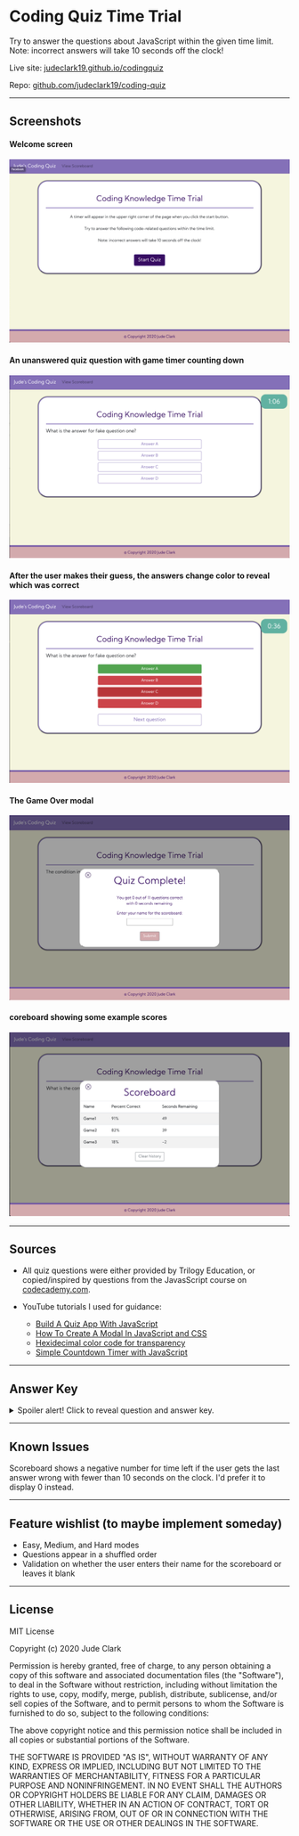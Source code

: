 # Coding Quiz Time Trial
Try to answer the questions about JavaScript within the given time limit. Note: incorrect answers will take 10 seconds off the clock!

Live site: [judeclark19.github.io/codingquiz](https://judeclark19.github.io/coding-quiz/)

Repo: [github.com/judeclark19/coding-quiz](https://github.com/judeclark19/coding-quiz)

***

## Screenshots
#### Welcome screen
![Welcome screen](./Assets/screenshots/welcome_screen.png)

#### An unanswered quiz question with game timer counting down
![Question prompt](./Assets/screenshots/question_prompt.png)

#### After the user makes their guess, the answers change color to reveal which was correct
![Answered question](./Assets/screenshots/answered_question.png)

#### The Game Over modal
![Game over](./Assets/screenshots/game_over_modal.png)

#### coreboard showing some example scores
![Scoreboard](./Assets/screenshots/scoreboard.png)

***

## Sources
* All quiz questions were either provided by Trilogy Education, or copied/inspired by questions from the JavasScript course on [codecademy.com](https://www.codecademy.com/).

* YouTube tutorials I used for guidance:
   * [Build A Quiz App With JavaScript](https://www.youtube.com/watch?v=riDzcEQbX6k)
   * [How To Create A Modal In JavaScript and CSS](https://www.youtube.com/watch?v=KjQ8uvAt9kQ)
   * [Hexidecimal color code for transparency](https://gist.github.com/lopspower/03fb1cc0ac9f32ef38f4)
   * [Simple Countdown Timer with JavaScript](https://www.youtube.com/watch?v=x7WJEmxNlEs)

***

## Answer Key
<details>
  <summary>Spoiler alert! Click to reveal question and answer key.</summary>

  1. Commonly used data types DO NOT include:
     * strings
     * booleans
     * __alerts (correct)__
     * numbers
  2. The condition in an if/else statement is enclosed within:
     * __parentheses (correct)__
     * curly brackets
     * quotes
     * square brackets
  3. Arrays in JavaScript can be used to store:
     * numbers and strings
     * other arrays
     * booleans
     * __all of the above (correct)__
  4. String values must be enclosed within ______ when being assigned to variables.
     * commas
     * __quotes (correct)__
     * curly brackets
     *  parentheses
  5. A very useful tool used during development and debugging for printing content to the debugger is:
     * JavaScript
     * terminal / bash
     * for loops
     * __console.log (correct)__
</details>

***

## Known Issues
Scoreboard shows a negative number for time left if the user gets the last answer wrong with fewer than 10 seconds on the clock. I'd prefer it to display 0 instead.

*** 

## Feature wishlist (to maybe implement someday)
* Easy, Medium, and Hard modes
* Questions appear in a shuffled order
* Validation on whether the user enters their name for the scoreboard or leaves it blank

***

## License
MIT License

Copyright (c) 2020 Jude Clark

Permission is hereby granted, free of charge, to any person obtaining a copy
of this software and associated documentation files (the "Software"), to deal
in the Software without restriction, including without limitation the rights
to use, copy, modify, merge, publish, distribute, sublicense, and/or sell
copies of the Software, and to permit persons to whom the Software is
furnished to do so, subject to the following conditions:

The above copyright notice and this permission notice shall be included in all
copies or substantial portions of the Software.

THE SOFTWARE IS PROVIDED "AS IS", WITHOUT WARRANTY OF ANY KIND, EXPRESS OR
IMPLIED, INCLUDING BUT NOT LIMITED TO THE WARRANTIES OF MERCHANTABILITY,
FITNESS FOR A PARTICULAR PURPOSE AND NONINFRINGEMENT. IN NO EVENT SHALL THE
AUTHORS OR COPYRIGHT HOLDERS BE LIABLE FOR ANY CLAIM, DAMAGES OR OTHER
LIABILITY, WHETHER IN AN ACTION OF CONTRACT, TORT OR OTHERWISE, ARISING FROM,
OUT OF OR IN CONNECTION WITH THE SOFTWARE OR THE USE OR OTHER DEALINGS IN THE
SOFTWARE.